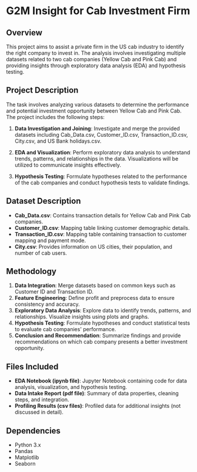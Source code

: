 # G2M Insight for Cab Investment Firm

## Overview
This project aims to assist a private firm in the US cab industry to identify the right company to invest in. The analysis involves investigating multiple datasets related to two cab companies (Yellow Cab and Pink Cab) and providing insights through exploratory data analysis (EDA) and hypothesis testing.


## Project Description
The task involves analyzing various datasets to determine the performance and potential investment opportunity between Yellow Cab and Pink Cab. The project includes the following steps:

1. **Data Investigation and Joining**: Investigate and merge the provided datasets including Cab_Data.csv, Customer_ID.csv, Transaction_ID.csv, City.csv, and US Bank holidays.csv.

2. **EDA and Visualization**: Perform exploratory data analysis to understand trends, patterns, and relationships in the data. Visualizations will be utilized to communicate insights effectively.

3. **Hypothesis Testing**: Formulate hypotheses related to the performance of the cab companies and conduct hypothesis tests to validate findings.


## Dataset Description
- **Cab_Data.csv**: Contains transaction details for Yellow Cab and Pink Cab companies.
- **Customer_ID.csv**: Mapping table linking customer demographic details.
- **Transaction_ID.csv**: Mapping table containing transaction to customer mapping and payment mode.
- **City.csv**: Provides information on US cities, their population, and number of cab users.


## Methodology
1. **Data Integration**: Merge datasets based on common keys such as Customer ID and Transaction ID.
2. **Feature Engineering**: Define profit and preprocess data to ensure consistency and accuracy.
3. **Exploratory Data Analysis**: Explore data to identify trends, patterns, and relationships. Visualize insights using plots and graphs.
4. **Hypothesis Testing**: Formulate hypotheses and conduct statistical tests to evaluate cab companies' performance.
5. **Conclusion and Recommendation**: Summarize findings and provide recommendations on which cab company presents a better investment opportunity.


## Files Included
- **EDA Notebook (ipynb file)**: Jupyter Notebook containing code for data analysis, visualization, and hypothesis testing.
- **Data Intake Report (pdf file)**: Summary of data properties, cleaning steps, and integration.
- **Profiling Results (csv files)**: Profiled data for additional insights (not discussed in detail).


## Dependencies
- Python 3.x
- Pandas
- Matplotlib
- Seaborn



